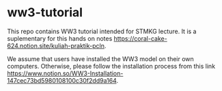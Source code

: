 # ww3-tutorial
This repo contains WW3 tutorial intended for STMKG lecture. It is a suplementary for this hands on notes https://coral-cake-624.notion.site/kuliah-praktik-pcln.

We assume that users have installed the WW3 model on their own computers. Otherwise, please follow the installation process from this link https://www.notion.so/WW3-Installation-147cec73bd5980108100c30f2dd9a164.
